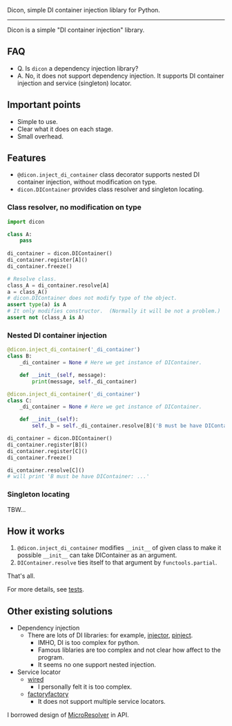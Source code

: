 Dicon, simple DI container injection liblary for Python.

---

Dicon is a simple "DI container injection" library.

## FAQ

- Q. Is `dicon` a dependency injection library?
- A. No, it does not support dependency injection.  It supports DI container injection and service (singleton) locator.

## Important points

- Simple to use.
- Clear what it does on each stage.
- Small overhead.

## Features

- `@dicon.inject_di_container` class decorator supports nested DI container injection, without modification on type.
- `dicon.DIContainer` provides class resolver and singleton locating.

### Class resolver, no modification on type

```python
import dicon

class A:
    pass
    
di_container = dicon.DIContainer()
di_container.register[A]()
di_container.freeze()

# Resolve class.
class_A = di_container.resolve[A]
a = class_A()
# dicon.DIContainer does not modify type of the object.
assert type(a) is A
# It only modifies constructor.  (Normally it will be not a problem.)
assert not (class_A is A)
```

### Nested DI container injection

```python
@dicon.inject_di_container('_di_container')
class B:
    _di_container = None # Here we get instance of DIContainer.

    def __init__(self, message):
        print(message, self._di_container)

@dicon.inject_di_container('_di_container')
class C:
    _di_container = None # Here we get instance of DIContainer.

    def __init__(self):
        self._b = self._di_container.resolve[B]('B must be have DIContainer:')

di_container = dicon.DIContainer()
di_container.register[B]()
di_container.register[C]()
di_container.freeze()

di_container.resolve[C]()
# will print 'B must be have DIContainer: ...'
```

### Singleton locating

TBW...

## How it works

1. `@dicon.inject_di_container` modifies `__init__` of given class to make it possible `__init__` can take DIContainer as an argument.
2. `DIContainer.resolve` ties itself to that argument by `functools.partial`.

That's all.

For more details, see [tests](tests).

## Other existing solutions

- Dependency injection
  - There are lots of DI libraries: for example, [injector](https://github.com/alecthomas/injector), [pinject](https://github.com/google/pinject).
    - IMHO, DI is too complex for python.
    - Famous liblaries are too complex and not clear how affect to the program.
    - It seems no one support nested injection.
- Service locator
  - [wired](https://github.com/mmerickel/wired)
    - I personally felt it is too complex.
  - [factoryfactory](https://github.com/jammycakes/factoryfactory)
    - It does not support multiple service locators.
    
I borrowed design of [MicroResolver](https://github.com/neuecc/MicroResolver) in API.
